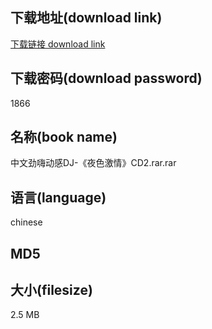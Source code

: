 ## 下载地址(download link)
[下载链接 download link](https://tutu365.netlify.app/?s=%E4%B8%AD%E6%96%87%E5%8A%B2%E5%97%A8%E5%8A%A8%E6%84%9FDJ-%E3%80%8A%E5%A4%9C%E8%89%B2%E6%BF%80%E6%83%85%E3%80%8BCD2.rar)

## 下载密码(download password)
1866

## 名称(book name)
中文劲嗨动感DJ-《夜色激情》CD2.rar.rar

## 语言(language)
chinese

## MD5


## 大小(filesize)
2.5 MB
